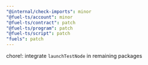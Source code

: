 ```yaml
---
"@internal/check-imports": minor
"@fuel-ts/account": minor
"@fuel-ts/contract": patch
"@fuel-ts/program": patch
"@fuel-ts/script": patch
"fuels": patch
---
```


chore!: integrate `launchTestNode` in remaining packages
